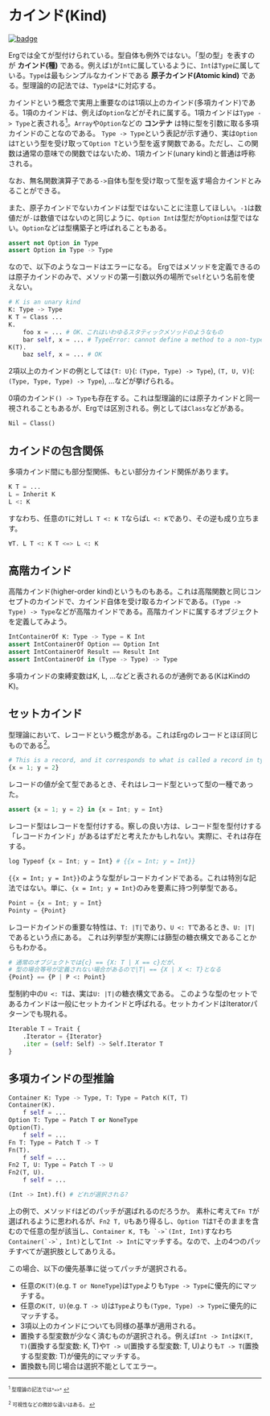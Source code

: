 # カインド(Kind)

[![badge](https://img.shields.io/endpoint.svg?url=https%3A%2F%2Fgezf7g7pd5.execute-api.ap-northeast-1.amazonaws.com%2Fdefault%2Fsource_up_to_date%3Fowner%3Derg-lang%26repos%3Derg%26ref%3Dmain%26path%3Ddoc/EN/syntax/type/advanced/kind.md%26commit_hash%3Da9ea4eca75fe849e31f83570159f84b611892d7a)](https://gezf7g7pd5.execute-api.ap-northeast-1.amazonaws.com/default/source_up_to_date?owner=erg-lang&repos=erg&ref=main&path=doc/EN/syntax/type/advanced/kind.md&commit_hash=a9ea4eca75fe849e31f83570159f84b611892d7a)

Ergでは全てが型付けられている。型自体も例外ではない。「型の型」を表すのが __カインド(種)__ である。例えば`1`が`Int`に属しているように、`Int`は`Type`に属している。`Type`は最もシンプルなカインドである __原子カインド(Atomic kind)__ である。型理論的の記法では、`Type`は`*`に対応する。

カインドという概念で実用上重要なのは1項以上のカインド(多項カインド)である。1項のカインドは、例えば`Option`などがそれに属する。1項カインドは`Type -> Type`と表される[<sup id="f1">1</sup>](#1)。`Array`や`Option`などの __コンテナ__ は特に型を引数に取る多項カインドのことなのである。
`Type -> Type`という表記が示す通り、実は`Option`は`T`という型を受け取って`Option T`という型を返す関数である。ただし、この関数は通常の意味での関数ではないため、1項カインド(unary kind)と普通は呼称される。

なお、無名関数演算子である`->`自体も型を受け取って型を返す場合カインドとみることができる。

また、原子カインドでないカインドは型ではないことに注意してほしい。`-1`は数値だが`-`は数値ではないのと同じように、`Option Int`は型だが`Option`は型ではない。`Option`などは型構築子と呼ばれることもある。

```python
assert not Option in Type
assert Option in Type -> Type
```

なので、以下のようなコードはエラーになる。
Ergではメソッドを定義できるのは原子カインドのみで、メソッドの第一引数以外の場所で`self`という名前を使えない。

```python
# K is an unary kind
K: Type -> Type
K T = Class ...
K.
    foo x = ... # OK、これはいわゆるスタティックメソッドのようなもの
    bar self, x = ... # TypeError: cannot define a method to a non-type object
K(T).
    baz self, x = ... # OK
```

2項以上のカインドの例としては`{T: U}`(: `(Type, Type) -> Type`), `(T, U, V)`(: `(Type, Type, Type) -> Type`), ...などが挙げられる。

0項のカインド`() -> Type`も存在する。これは型理論的には原子カインドと同一視されることもあるが、Ergでは区別される。例としては`Class`などがある。

```python
Nil = Class()
```

## カインドの包含関係

多項カインド間にも部分型関係、もとい部分カインド関係があります。

```python
K T = ...
L = Inherit K
L <: K
```

すなわち、任意の`T`に対し`L T <: K T`ならば`L <: K`であり、その逆も成り立ちます。

```python
∀T. L T <: K T <=> L <: K
```

## 高階カインド

高階カインド(higher-order kind)というものもある。これは高階関数と同じコンセプトのカインドで、カインド自体を受け取るカインドである。`(Type -> Type) -> Type`などが高階カインドである。高階カインドに属するオブジェクトを定義してみよう。

```python
IntContainerOf K: Type -> Type = K Int
assert IntContainerOf Option == Option Int
assert IntContainerOf Result == Result Int
assert IntContainerOf in (Type -> Type) -> Type
```

多項カインドの束縛変数はK, L, ...などと表されるのが通例である(KはKindのK)。

## セットカインド

型理論において、レコードという概念がある。これはErgのレコードとほぼ同じものである[<sup id="f2">2</sup>](#2)。

```python
# This is a record, and it corresponds to what is called a record in type theory
{x = 1; y = 2}
```

レコードの値が全て型であるとき、それはレコード型といって型の一種であった。

```python
assert {x = 1; y = 2} in {x = Int; y = Int}
```

レコード型はレコードを型付けする。察しの良い方は、レコード型を型付けする「レコードカインド」があるはずだと考えたかもしれない。実際に、それは存在する。

```python
log Typeof {x = Int; y = Int} # {{x = Int; y = Int}}
```

`{{x = Int; y = Int}}`のような型がレコードカインドである。これは特別な記法ではない。単に、`{x = Int; y = Int}`のみを要素に持つ列挙型である。

```python
Point = {x = Int; y = Int}
Pointy = {Point}
```

レコードカインドの重要な特性は、`T: |T|`であり、`U <: T`であるとき、`U: |T|`であるという点にある。
これは列挙型が実際には篩型の糖衣構文であることからもわかる。

```python
# 通常のオブジェクトでは{c} == {X: T | X == c}だが、
# 型の場合等号が定義されない場合があるので|T| == {X | X <: T}となる
{Point} == {P | P <: Point}
```

型制約中の`U <: T`は、実は`U: |T|`の糖衣構文である。
このような型のセットであるカインドは一般にセットカインドと呼ばれる。セットカインドはIteratorパターンでも現れる。

```python
Iterable T = Trait {
    .Iterator = {Iterator}
    .iter = (self: Self) -> Self.Iterator T
}
```

## 多項カインドの型推論

```python
Container K: Type -> Type, T: Type = Patch K(T, T)
Container(K).
    f self = ...
Option T: Type = Patch T or NoneType
Option(T).
    f self = ...
Fn T: Type = Patch T -> T
Fn(T).
    f self = ...
Fn2 T, U: Type = Patch T -> U
Fn2(T, U).
    f self = ...

(Int -> Int).f() # どれが選択される?
```

上の例で、メソッド`f`はどのパッチが選ばれるのだろうか。
素朴に考えて`Fn T`が選ばれるように思われるが、`Fn2 T, U`もあり得るし、`Option T`は`T`そのままを含むので任意の型が該当し、`Container K, T`も``` `->`(Int, Int)```すなわち```Container(`->`, Int)```として`Int -> Int`にマッチする。なので、上の4つのパッチすべてが選択肢としてありえる。

この場合、以下の優先基準に従ってパッチが選択される。

* 任意の`K(T)`(e.g. `T or NoneType`)は`Type`よりも`Type -> Type`に優先的にマッチする。
* 任意の`K(T, U)`(e.g. `T -> U`)は`Type`よりも`(Type, Type) -> Type`に優先的にマッチする。
* 3項以上のカインドについても同様の基準が適用される。
* 置換する型変数が少なく済むものが選択される。例えば`Int -> Int`は`K(T, T)`(置換する型変数: K, T)や`T -> U`(置換する型変数: T, U)よりも`T -> T`(置換する型変数: T)が優先的にマッチする。
* 置換数も同じ場合は選択不能としてエラー。

---

<span id="1" style="font-size:x-small"><sup>1</sup> 型理論の記法では`*=>*` [↩](#f1)</span>

<span id="2" style="font-size:x-small"><sup>2</sup> 可視性などの微妙な違いはある。 [↩](#f2)</span>
